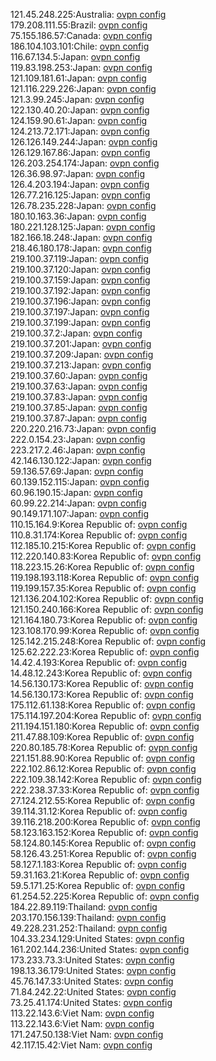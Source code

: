 121.45.248.225:Australia: [ovpn config](vpn/121_45_248_225.ovpn)  
179.208.111.55:Brazil: [ovpn config](vpn/179_208_111_55.ovpn)  
75.155.186.57:Canada: [ovpn config](vpn/75_155_186_57.ovpn)  
186.104.103.101:Chile: [ovpn config](vpn/186_104_103_101.ovpn)  
116.67.134.5:Japan: [ovpn config](vpn/116_67_134_5.ovpn)  
119.83.198.253:Japan: [ovpn config](vpn/119_83_198_253.ovpn)  
121.109.181.61:Japan: [ovpn config](vpn/121_109_181_61.ovpn)  
121.116.229.226:Japan: [ovpn config](vpn/121_116_229_226.ovpn)  
121.3.99.245:Japan: [ovpn config](vpn/121_3_99_245.ovpn)  
122.130.40.20:Japan: [ovpn config](vpn/122_130_40_20.ovpn)  
124.159.90.61:Japan: [ovpn config](vpn/124_159_90_61.ovpn)  
124.213.72.171:Japan: [ovpn config](vpn/124_213_72_171.ovpn)  
126.126.149.244:Japan: [ovpn config](vpn/126_126_149_244.ovpn)  
126.129.167.86:Japan: [ovpn config](vpn/126_129_167_86.ovpn)  
126.203.254.174:Japan: [ovpn config](vpn/126_203_254_174.ovpn)  
126.36.98.97:Japan: [ovpn config](vpn/126_36_98_97.ovpn)  
126.4.203.194:Japan: [ovpn config](vpn/126_4_203_194.ovpn)  
126.77.216.125:Japan: [ovpn config](vpn/126_77_216_125.ovpn)  
126.78.235.228:Japan: [ovpn config](vpn/126_78_235_228.ovpn)  
180.10.163.36:Japan: [ovpn config](vpn/180_10_163_36.ovpn)  
180.221.128.125:Japan: [ovpn config](vpn/180_221_128_125.ovpn)  
182.166.18.248:Japan: [ovpn config](vpn/182_166_18_248.ovpn)  
218.46.180.178:Japan: [ovpn config](vpn/218_46_180_178.ovpn)  
219.100.37.119:Japan: [ovpn config](vpn/219_100_37_119.ovpn)  
219.100.37.120:Japan: [ovpn config](vpn/219_100_37_120.ovpn)  
219.100.37.159:Japan: [ovpn config](vpn/219_100_37_159.ovpn)  
219.100.37.192:Japan: [ovpn config](vpn/219_100_37_192.ovpn)  
219.100.37.196:Japan: [ovpn config](vpn/219_100_37_196.ovpn)  
219.100.37.197:Japan: [ovpn config](vpn/219_100_37_197.ovpn)  
219.100.37.199:Japan: [ovpn config](vpn/219_100_37_199.ovpn)  
219.100.37.2:Japan: [ovpn config](vpn/219_100_37_2.ovpn)  
219.100.37.201:Japan: [ovpn config](vpn/219_100_37_201.ovpn)  
219.100.37.209:Japan: [ovpn config](vpn/219_100_37_209.ovpn)  
219.100.37.213:Japan: [ovpn config](vpn/219_100_37_213.ovpn)  
219.100.37.60:Japan: [ovpn config](vpn/219_100_37_60.ovpn)  
219.100.37.63:Japan: [ovpn config](vpn/219_100_37_63.ovpn)  
219.100.37.83:Japan: [ovpn config](vpn/219_100_37_83.ovpn)  
219.100.37.85:Japan: [ovpn config](vpn/219_100_37_85.ovpn)  
219.100.37.87:Japan: [ovpn config](vpn/219_100_37_87.ovpn)  
220.220.216.73:Japan: [ovpn config](vpn/220_220_216_73.ovpn)  
222.0.154.23:Japan: [ovpn config](vpn/222_0_154_23.ovpn)  
223.217.2.46:Japan: [ovpn config](vpn/223_217_2_46.ovpn)  
42.146.130.122:Japan: [ovpn config](vpn/42_146_130_122.ovpn)  
59.136.57.69:Japan: [ovpn config](vpn/59_136_57_69.ovpn)  
60.139.152.115:Japan: [ovpn config](vpn/60_139_152_115.ovpn)  
60.96.190.15:Japan: [ovpn config](vpn/60_96_190_15.ovpn)  
60.99.22.214:Japan: [ovpn config](vpn/60_99_22_214.ovpn)  
90.149.171.107:Japan: [ovpn config](vpn/90_149_171_107.ovpn)  
110.15.164.9:Korea Republic of: [ovpn config](vpn/110_15_164_9.ovpn)  
110.8.31.174:Korea Republic of: [ovpn config](vpn/110_8_31_174.ovpn)  
112.185.10.215:Korea Republic of: [ovpn config](vpn/112_185_10_215.ovpn)  
112.220.140.83:Korea Republic of: [ovpn config](vpn/112_220_140_83.ovpn)  
118.223.15.26:Korea Republic of: [ovpn config](vpn/118_223_15_26.ovpn)  
119.198.193.118:Korea Republic of: [ovpn config](vpn/119_198_193_118.ovpn)  
119.199.157.35:Korea Republic of: [ovpn config](vpn/119_199_157_35.ovpn)  
121.136.204.102:Korea Republic of: [ovpn config](vpn/121_136_204_102.ovpn)  
121.150.240.166:Korea Republic of: [ovpn config](vpn/121_150_240_166.ovpn)  
121.164.180.73:Korea Republic of: [ovpn config](vpn/121_164_180_73.ovpn)  
123.108.170.99:Korea Republic of: [ovpn config](vpn/123_108_170_99.ovpn)  
125.142.215.248:Korea Republic of: [ovpn config](vpn/125_142_215_248.ovpn)  
125.62.222.23:Korea Republic of: [ovpn config](vpn/125_62_222_23.ovpn)  
14.42.4.193:Korea Republic of: [ovpn config](vpn/14_42_4_193.ovpn)  
14.48.12.243:Korea Republic of: [ovpn config](vpn/14_48_12_243.ovpn)  
14.56.130.173:Korea Republic of: [ovpn config](vpn/14_56_130_173.ovpn)  
14.56.130.173:Korea Republic of: [ovpn config](vpn/14_56_130_173.ovpn)  
175.112.61.138:Korea Republic of: [ovpn config](vpn/175_112_61_138.ovpn)  
175.114.197.204:Korea Republic of: [ovpn config](vpn/175_114_197_204.ovpn)  
211.194.151.180:Korea Republic of: [ovpn config](vpn/211_194_151_180.ovpn)  
211.47.88.109:Korea Republic of: [ovpn config](vpn/211_47_88_109.ovpn)  
220.80.185.78:Korea Republic of: [ovpn config](vpn/220_80_185_78.ovpn)  
221.151.88.90:Korea Republic of: [ovpn config](vpn/221_151_88_90.ovpn)  
222.102.86.12:Korea Republic of: [ovpn config](vpn/222_102_86_12.ovpn)  
222.109.38.142:Korea Republic of: [ovpn config](vpn/222_109_38_142.ovpn)  
222.238.37.33:Korea Republic of: [ovpn config](vpn/222_238_37_33.ovpn)  
27.124.212.55:Korea Republic of: [ovpn config](vpn/27_124_212_55.ovpn)  
39.114.31.12:Korea Republic of: [ovpn config](vpn/39_114_31_12.ovpn)  
39.116.218.200:Korea Republic of: [ovpn config](vpn/39_116_218_200.ovpn)  
58.123.163.152:Korea Republic of: [ovpn config](vpn/58_123_163_152.ovpn)  
58.124.80.145:Korea Republic of: [ovpn config](vpn/58_124_80_145.ovpn)  
58.126.43.251:Korea Republic of: [ovpn config](vpn/58_126_43_251.ovpn)  
58.127.1.183:Korea Republic of: [ovpn config](vpn/58_127_1_183.ovpn)  
59.31.163.21:Korea Republic of: [ovpn config](vpn/59_31_163_21.ovpn)  
59.5.171.25:Korea Republic of: [ovpn config](vpn/59_5_171_25.ovpn)  
61.254.52.225:Korea Republic of: [ovpn config](vpn/61_254_52_225.ovpn)  
184.22.89.119:Thailand: [ovpn config](vpn/184_22_89_119.ovpn)  
203.170.156.139:Thailand: [ovpn config](vpn/203_170_156_139.ovpn)  
49.228.231.252:Thailand: [ovpn config](vpn/49_228_231_252.ovpn)  
104.33.234.129:United States: [ovpn config](vpn/104_33_234_129.ovpn)  
161.202.144.236:United States: [ovpn config](vpn/161_202_144_236.ovpn)  
173.233.73.3:United States: [ovpn config](vpn/173_233_73_3.ovpn)  
198.13.36.179:United States: [ovpn config](vpn/198_13_36_179.ovpn)  
45.76.147.33:United States: [ovpn config](vpn/45_76_147_33.ovpn)  
71.84.242.22:United States: [ovpn config](vpn/71_84_242_22.ovpn)  
73.25.41.174:United States: [ovpn config](vpn/73_25_41_174.ovpn)  
113.22.143.6:Viet Nam: [ovpn config](vpn/113_22_143_6.ovpn)  
113.22.143.6:Viet Nam: [ovpn config](vpn/113_22_143_6.ovpn)  
171.247.50.138:Viet Nam: [ovpn config](vpn/171_247_50_138.ovpn)  
42.117.15.42:Viet Nam: [ovpn config](vpn/42_117_15_42.ovpn)  
